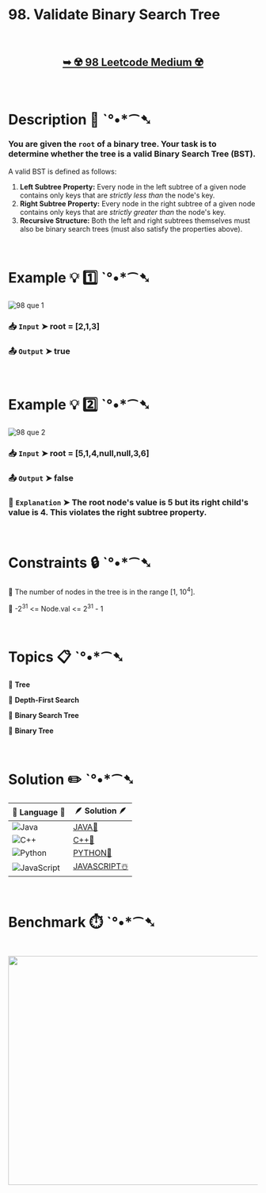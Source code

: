 # 98. Validate Binary Search Tree

</br>

<h2 align="center"> 

<a href="https://leetcode.com/problems/validate-binary-search-tree/description/"><strong>➥ ☢️ 98 Leetcode Medium ☢️ </strong></a>
</h2>

</br>

# Description 📜 ˋ°•*⁀➷

### You are given the `root` of a binary tree. Your task is to determine whether the tree is a valid Binary Search Tree (BST).

A valid BST is defined as follows:

1. **Left Subtree Property:** Every node in the left subtree of a given node contains only keys that are *strictly less than* the node's key.
2. **Right Subtree Property:** Every node in the right subtree of a given node contains only keys that are *strictly greater than* the node's key.
3. **Recursive Structure:** Both the left and right subtrees themselves must also be binary search trees (must also satisfy the properties above).

</br>

# Example 💡 1️⃣ ˋ°•*⁀➷

![98 que 1](https://github.com/user-attachments/assets/472e46aa-96d3-46ec-ac08-e9ad8a3d6dd1)

  ### 📥 `Input`  ➤ root = [2,1,3]

  ### 📤 `Output`  ➤ true

</br>

# Example 💡 2️⃣ ˋ°•*⁀➷

![98 que 2](https://github.com/user-attachments/assets/5335e1d1-be6e-4a67-b70c-945549f827e5)

  ### 📥 `Input` ➤ root = [5,1,4,null,null,3,6]

  ### 📤 `Output`  ➤ false

  ### 🔦 `Explanation` ➤ The root node's value is 5 but its right child's value is 4. This violates the right subtree property.

</br>

# Constraints 🔒 ˋ°•*⁀➷

🔹 The number of nodes in the tree is in the range [1, 10<sup>4</sup>]. </br>

🔹 -2<sup>31</sup> <= Node.val <= 2<sup>31</sup> - 1 </br>

</br>

# Topics 📋 ˋ°•*⁀➷

🔸 **Tree**  </br>

🔸 **Depth-First Search**  </br>

🔸 **Binary Search Tree**  </br>

🔸 **Binary Tree**  </br>

</br>

# Solution ✏️ ˋ°•*⁀➷

| 📒 Language 📒  | 🪶 Solution 🪶 |
| ------------- | ------------- |
|  ![Java](https://img.shields.io/badge/java-%23ED8B00.svg?style=for-the-badge&logo=openjdk&logoColor=white)  | [JAVA🍁]() |
|  ![C++](https://img.shields.io/badge/c++-%2300599C.svg?style=for-the-badge&logo=c%2B%2B&logoColor=white)  | [C++🎲]()  |
|  ![Python](https://img.shields.io/badge/python-3670A0?style=for-the-badge&logo=python&logoColor=ffdd54)    | [PYTHON🍰]() |
| ![JavaScript](https://img.shields.io/badge/javascript-%23323330.svg?style=for-the-badge&logo=javascript&logoColor=%23F7DF1E)   | [JAVASCRIPT☃️]() |

</br>

# Benchmark ⏱️ ˋ°•*⁀➷

<h1  align="center" >

<img src ="https://github.com/user-attachments/assets/c57590dd-b0c6-4cac-b1a9-3d8a6a584a7d" width = "700px" height="462px" />

</h1>
